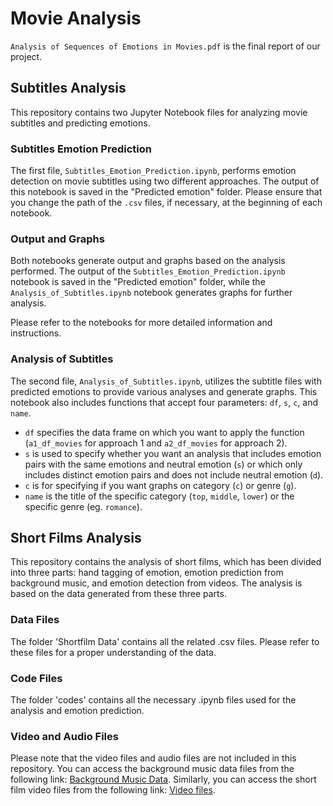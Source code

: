 # Movie Analysis 
`Analysis of Sequences of Emotions in Movies.pdf` is the final report of our project.
## Subtitles Analysis

This repository contains two Jupyter Notebook files for analyzing movie subtitles and predicting emotions.

### Subtitles Emotion Prediction

The first file, `Subtitles_Emotion_Prediction.ipynb`, performs emotion detection on movie subtitles using two different approaches. The output of this notebook is saved in the "Predicted emotion" folder. Please ensure that you change the path of the `.csv` files, if necessary, at the beginning of each notebook.

### Output and Graphs

Both notebooks generate output and graphs based on the analysis performed. The output of the `Subtitles_Emotion_Prediction.ipynb` notebook is saved in the "Predicted emotion" folder, while the `Analysis_of_Subtitles.ipynb` notebook generates graphs for further analysis.

Please refer to the notebooks for more detailed information and instructions.

### Analysis of Subtitles

The second file, `Analysis_of_Subtitles.ipynb`, utilizes the subtitle files with predicted emotions to provide various analyses and generate graphs. This notebook also includes functions that accept four parameters: `df`, `s`, `c`, and `name`.

- `df` specifies the data frame on which you want to apply the function (`a1_df_movies` for approach 1 and `a2_df_movies` for approach 2).
- `s` is used to specify whether you want an analysis that includes emotion pairs with the same emotions and neutral emotion (`s`) or which only includes distinct emotion pairs and does not include neutral emotion (`d`).
- `c` is for specifying if you want graphs on category (`c`) or genre (`g`).
- `name` is the title of the specific category (`top`, `middle`, `lower`) or the specific genre (eg. `romance`).


## Short Films Analysis

This repository contains the analysis of short films, which has been divided into three parts: hand tagging of emotion, emotion prediction from background music, and emotion detection from videos. The analysis is based on the data generated from these three parts.

### Data Files

The folder 'Shortfilm Data' contains all the related .csv files. Please refer to these files for a proper understanding of the data.

### Code Files

The folder 'codes' contains all the necessary .ipynb files used for the analysis and emotion prediction.

### Video and Audio Files

Please note that the video files and audio files are not included in this repository. You can access the background music data files from the following link: [Background Music Data](https://drive.google.com/drive/folders/1CIgALfOoFEZhZAO1acLN_1D0kxxUumF0). Similarly, you can access the short film video files from the following link: [Video files](https://www.playbook.com/s/happyworld/HQbVZa4BtSS6aUCbcM76ZeXF).

